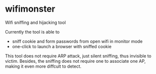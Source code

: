 wifimonster
===========

Wifi sniffing and hijacking tool

Currently the tool is able to 

* sniff cookie and form passwords from open wifi in monitor mode
* one-click to launch a browser with sniffed cookie

This tool does not require ARP attack, just silent sniffing, thus invisible to victim. Besides, the sniffing does not require
one to associate one AP, making it even more diffcult to detect.
